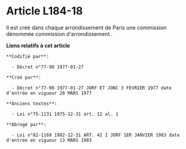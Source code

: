 # Article L184-18

Il est créé dans chaque arrondissement de Paris une commission dénommée commission d'arrondissement       .

**Liens relatifs à cet article**

	**Codifié par**:

	  - Décret n°77-90 1977-01-27

	**Créé par**:

	  - Décret n°77-90 1977-01-27 JORF ET JONC 3 FEVRIER 1977 date d'entrée en vigueur 20 MARS 1977

	**Anciens textes**:

	  - Loi n°75-1131 1975-12-31 art. 12 al. 1

	**Abrogé par**:

	  - Loi n°82-1169 1982-12-31 ART. 42 I JORF 1ER JANVIER 1983 date d'entrée en vigueur 13 MARS 1983
